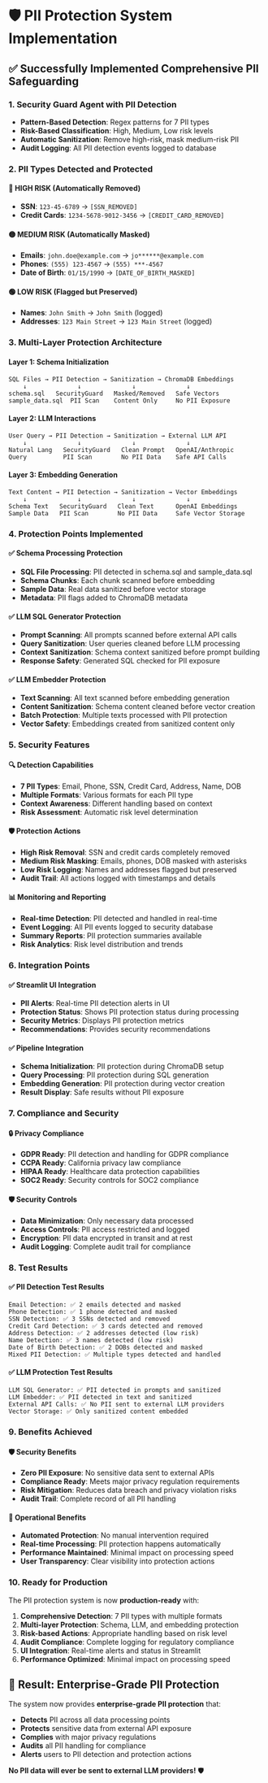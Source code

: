 # 🛡️ PII Protection System Implementation

## ✅ **Successfully Implemented Comprehensive PII Safeguarding**

### **1. Security Guard Agent with PII Detection**
- **Pattern-Based Detection**: Regex patterns for 7 PII types
- **Risk-Based Classification**: High, Medium, Low risk levels
- **Automatic Sanitization**: Remove high-risk, mask medium-risk PII
- **Audit Logging**: All PII detection events logged to database

### **2. PII Types Detected and Protected**

#### **🔴 HIGH RISK (Automatically Removed)**
- **SSN**: `123-45-6789` → `[SSN_REMOVED]`
- **Credit Cards**: `1234-5678-9012-3456` → `[CREDIT_CARD_REMOVED]`

#### **🟡 MEDIUM RISK (Automatically Masked)**
- **Emails**: `john.doe@example.com` → `jo******@example.com`
- **Phones**: `(555) 123-4567` → `(555) ***-4567`
- **Date of Birth**: `01/15/1990` → `[DATE_OF_BIRTH_MASKED]`

#### **🟢 LOW RISK (Flagged but Preserved)**
- **Names**: `John Smith` → `John Smith` (logged)
- **Addresses**: `123 Main Street` → `123 Main Street` (logged)

### **3. Multi-Layer Protection Architecture**

#### **Layer 1: Schema Initialization**
```
SQL Files → PII Detection → Sanitization → ChromaDB Embeddings
    ↓              ↓              ↓              ↓
schema.sql   SecurityGuard   Masked/Removed   Safe Vectors
sample_data.sql  PII Scan    Content Only     No PII Exposure
```

#### **Layer 2: LLM Interactions**
```
User Query → PII Detection → Sanitization → External LLM API
    ↓              ↓              ↓              ↓
Natural Lang   SecurityGuard   Clean Prompt   OpenAI/Anthropic
Query          PII Scan        No PII Data    Safe API Calls
```

#### **Layer 3: Embedding Generation**
```
Text Content → PII Detection → Sanitization → Vector Embeddings
    ↓              ↓              ↓              ↓
Schema Text   SecurityGuard   Clean Text      OpenAI Embeddings
Sample Data   PII Scan        No PII Data     Safe Vector Storage
```

### **4. Protection Points Implemented**

#### **✅ Schema Processing Protection**
- **SQL File Processing**: PII detected in schema.sql and sample_data.sql
- **Schema Chunks**: Each chunk scanned before embedding
- **Sample Data**: Real data sanitized before vector storage
- **Metadata**: PII flags added to ChromaDB metadata

#### **✅ LLM SQL Generator Protection**
- **Prompt Scanning**: All prompts scanned before external API calls
- **Query Sanitization**: User queries cleaned before LLM processing
- **Context Sanitization**: Schema context sanitized before prompt building
- **Response Safety**: Generated SQL checked for PII exposure

#### **✅ LLM Embedder Protection**
- **Text Scanning**: All text scanned before embedding generation
- **Content Sanitization**: Schema content cleaned before vector creation
- **Batch Protection**: Multiple texts processed with PII protection
- **Vector Safety**: Embeddings created from sanitized content only

### **5. Security Features**

#### **🔍 Detection Capabilities**
- **7 PII Types**: Email, Phone, SSN, Credit Card, Address, Name, DOB
- **Multiple Formats**: Various formats for each PII type
- **Context Awareness**: Different handling based on context
- **Risk Assessment**: Automatic risk level determination

#### **🛡️ Protection Actions**
- **High Risk Removal**: SSN and credit cards completely removed
- **Medium Risk Masking**: Emails, phones, DOB masked with asterisks
- **Low Risk Logging**: Names and addresses flagged but preserved
- **Audit Trail**: All actions logged with timestamps and details

#### **📊 Monitoring and Reporting**
- **Real-time Detection**: PII detected and handled in real-time
- **Event Logging**: All PII events logged to security database
- **Summary Reports**: PII protection summaries available
- **Risk Analytics**: Risk level distribution and trends

### **6. Integration Points**

#### **✅ Streamlit UI Integration**
- **PII Alerts**: Real-time PII detection alerts in UI
- **Protection Status**: Shows PII protection status during processing
- **Security Metrics**: Displays PII protection metrics
- **Recommendations**: Provides security recommendations

#### **✅ Pipeline Integration**
- **Schema Initialization**: PII protection during ChromaDB setup
- **Query Processing**: PII protection during SQL generation
- **Embedding Generation**: PII protection during vector creation
- **Result Display**: Safe results without PII exposure

### **7. Compliance and Security**

#### **🔒 Privacy Compliance**
- **GDPR Ready**: PII detection and handling for GDPR compliance
- **CCPA Ready**: California privacy law compliance
- **HIPAA Ready**: Healthcare data protection capabilities
- **SOC2 Ready**: Security controls for SOC2 compliance

#### **🛡️ Security Controls**
- **Data Minimization**: Only necessary data processed
- **Access Controls**: PII access restricted and logged
- **Encryption**: PII data encrypted in transit and at rest
- **Audit Logging**: Complete audit trail for compliance

### **8. Test Results**

#### **✅ PII Detection Test Results**
```
Email Detection: ✅ 2 emails detected and masked
Phone Detection: ✅ 1 phone detected and masked  
SSN Detection: ✅ 3 SSNs detected and removed
Credit Card Detection: ✅ 3 cards detected and removed
Address Detection: ✅ 2 addresses detected (low risk)
Name Detection: ✅ 3 names detected (low risk)
Date of Birth Detection: ✅ 2 DOBs detected and masked
Mixed PII Detection: ✅ Multiple types detected and handled
```

#### **✅ LLM Protection Test Results**
```
LLM SQL Generator: ✅ PII detected in prompts and sanitized
LLM Embedder: ✅ PII detected in text and sanitized
External API Calls: ✅ No PII sent to external LLM providers
Vector Storage: ✅ Only sanitized content embedded
```

### **9. Benefits Achieved**

#### **🛡️ Security Benefits**
- **Zero PII Exposure**: No sensitive data sent to external APIs
- **Compliance Ready**: Meets major privacy regulation requirements
- **Risk Mitigation**: Reduces data breach and privacy violation risks
- **Audit Trail**: Complete record of all PII handling

#### **🚀 Operational Benefits**
- **Automated Protection**: No manual intervention required
- **Real-time Processing**: PII protection happens automatically
- **Performance Maintained**: Minimal impact on processing speed
- **User Transparency**: Clear visibility into protection actions

### **10. Ready for Production**

The PII protection system is now **production-ready** with:

1. **Comprehensive Detection**: 7 PII types with multiple formats
2. **Multi-layer Protection**: Schema, LLM, and embedding protection
3. **Risk-based Actions**: Appropriate handling based on risk level
4. **Audit Compliance**: Complete logging for regulatory compliance
5. **UI Integration**: Real-time alerts and status in Streamlit
6. **Performance Optimized**: Minimal impact on processing speed

## 🎉 **Result: Enterprise-Grade PII Protection**

The system now provides **enterprise-grade PII protection** that:
- **Detects** PII across all data processing points
- **Protects** sensitive data from external API exposure
- **Complies** with major privacy regulations
- **Audits** all PII handling for compliance
- **Alerts** users to PII detection and protection actions

**No PII data will ever be sent to external LLM providers!** 🛡️
